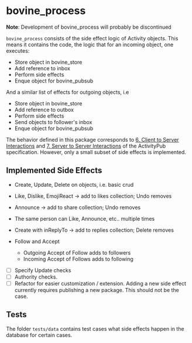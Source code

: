 <!--
SPDX-FileCopyrightText: 2023 Helge

SPDX-License-Identifier: MIT
-->

# bovine_process

__Note__: Development of bovine_process will probably be discontinued

`bovine_process` consists of the side effect logic of Activity objects. This means it contains the code, the logic that for an incoming object, one executes:

- Store object in bovine_store
- Add reference to inbox
- Perform side effects
- Enque object for bovine_pubsub

And a similar list of effects for outgoing objects, i.e

- Store object in bovine_store
- Add reference to outbox
- Perform side effects
- Send objects to follower's inbox
- Enque object for bovine_pubsub

The behavior defined in this package corresponds to [6. Client to Server Interactions](https://www.w3.org/TR/activitypub/#client-to-server-interactions) and [7. Server to Server Interactions](https://www.w3.org/TR/activitypub/#server-to-server-interactions) of the ActivityPub specification. However, only a small subset of side effects is implemented.

## Implemented Side Effects

- Create, Update, Delete on objects, i.e. basic crud
- Like, Dislike, EmojiReact -> add to likes collection; Undo removes
- Announce -> add to share collection; Undo removes
- The same person can Like, Announce, etc.. multiple times
- Create with inReplyTo -> add to replies collection; Delete removes

- Follow and Accept
  - Outgoing Accept of Follow adds to followers
  - Incoming Accept of Follows adds to following

- [ ] Specify Update checks
- [ ] Authority checks.
- [ ] Refactor for easier customization / extension. Adding a new side effect currently requires publishing a new package. This should not be the case.

## Tests

The folder `tests/data` contains test cases what side effects happen in the database for certain cases.
